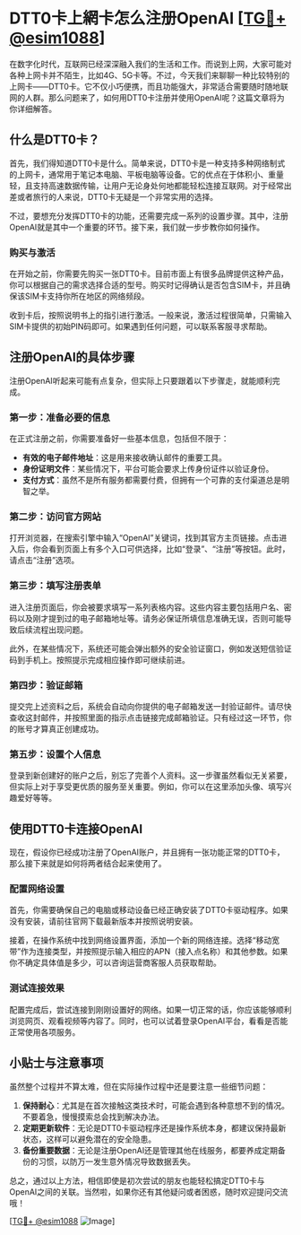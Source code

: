 # DTT0卡上網卡怎么注册OpenAI [[TG💪+ @esim1088](https://t.me/s/esim1088)]

在数字化时代，互联网已经深深融入我们的生活和工作。而说到上网，大家可能对各种上网卡并不陌生，比如4G、5G卡等。不过，今天我们来聊聊一种比较特别的上网卡——DTT0卡。它不仅小巧便携，而且功能强大，非常适合需要随时随地联网的人群。那么问题来了，如何用DTT0卡注册并使用OpenAI呢？这篇文章将为你详细解答。

## 什么是DTT0卡？

首先，我们得知道DTT0卡是什么。简单来说，DTT0卡是一种支持多种网络制式的上网卡，通常用于笔记本电脑、平板电脑等设备。它的优点在于体积小、重量轻，且支持高速数据传输，让用户无论身处何地都能轻松连接互联网。对于经常出差或者旅行的人来说，DTT0卡无疑是一个非常实用的选择。

不过，要想充分发挥DTT0卡的功能，还需要完成一系列的设置步骤。其中，注册OpenAI就是其中一个重要的环节。接下来，我们就一步步教你如何操作。

### 购买与激活

在开始之前，你需要先购买一张DTT0卡。目前市面上有很多品牌提供这种产品，你可以根据自己的需求选择合适的型号。购买时记得确认是否包含SIM卡，并且确保该SIM卡支持你所在地区的网络频段。

收到卡后，按照说明书上的指引进行激活。一般来说，激活过程很简单，只需输入SIM卡提供的初始PIN码即可。如果遇到任何问题，可以联系客服寻求帮助。

## 注册OpenAI的具体步骤

注册OpenAI听起来可能有点复杂，但实际上只要跟着以下步骤走，就能顺利完成。

### 第一步：准备必要的信息

在正式注册之前，你需要准备好一些基本信息，包括但不限于：

- **有效的电子邮件地址**：这是用来接收确认邮件的重要工具。
- **身份证明文件**：某些情况下，平台可能会要求上传身份证件以验证身份。
- **支付方式**：虽然不是所有服务都需要付费，但拥有一个可靠的支付渠道总是明智之举。

### 第二步：访问官方网站

打开浏览器，在搜索引擎中输入“OpenAI”关键词，找到其官方主页链接。点击进入后，你会看到页面上有多个入口可供选择，比如“登录”、“注册”等按钮。此时，请点击“注册”选项。

### 第三步：填写注册表单

进入注册页面后，你会被要求填写一系列表格内容。这些内容主要包括用户名、密码以及刚才提到过的电子邮箱地址等。请务必保证所填信息准确无误，否则可能导致后续流程出现问题。

此外，在某些情况下，系统还可能会弹出额外的安全验证窗口，例如发送短信验证码到手机上。按照提示完成相应操作即可继续前进。

### 第四步：验证邮箱

提交完上述资料之后，系统会自动向你提供的电子邮箱发送一封验证邮件。请尽快查收这封邮件，并按照里面的指示点击链接完成邮箱验证。只有经过这一环节，你的账号才算真正创建成功。

### 第五步：设置个人信息

登录到新创建好的账户之后，别忘了完善个人资料。这一步骤虽然看似无关紧要，但实际上对于享受更优质的服务至关重要。例如，你可以在这里添加头像、填写兴趣爱好等等。

## 使用DTT0卡连接OpenAI

现在，假设你已经成功注册了OpenAI账户，并且拥有一张功能正常的DTT0卡，那么接下来就是如何将两者结合起来使用了。

### 配置网络设置

首先，你需要确保自己的电脑或移动设备已经正确安装了DTT0卡驱动程序。如果没有安装，请前往官网下载最新版本并按照说明安装。

接着，在操作系统中找到网络设置界面，添加一个新的网络连接。选择“移动宽带”作为连接类型，并按照提示输入相应的APN（接入点名称）和其他参数。如果你不确定具体值是多少，可以咨询运营商客服人员获取帮助。

### 测试连接效果

配置完成后，尝试连接到刚刚设置好的网络。如果一切正常的话，你应该能够顺利浏览网页、观看视频等内容了。同时，也可以试着登录OpenAI平台，看看是否能正常使用各项服务。

## 小贴士与注意事项

虽然整个过程并不算太难，但在实际操作过程中还是要注意一些细节问题：

1. **保持耐心**：尤其是在首次接触这类技术时，可能会遇到各种意想不到的情况。不要着急，慢慢摸索总会找到解决办法。
2. **定期更新软件**：无论是DTT0卡驱动程序还是操作系统本身，都建议保持最新状态，这样可以避免潜在的安全隐患。
3. **备份重要数据**：无论是注册OpenAI还是管理其他在线服务，都要养成定期备份的习惯，以防万一发生意外情况导致数据丢失。

总之，通过以上方法，相信即使是初次尝试的朋友也能轻松搞定DTT0卡与OpenAI之间的关联。当然啦，如果你还有其他疑问或者困惑，随时欢迎提问交流哦！

[[TG💪+ @esim1088](https://t.me/s/esim1088) ![Image](https://i.postimg.cc/4NQfJmqS/Snipaste-2025-05-13-00-14-12.png)]